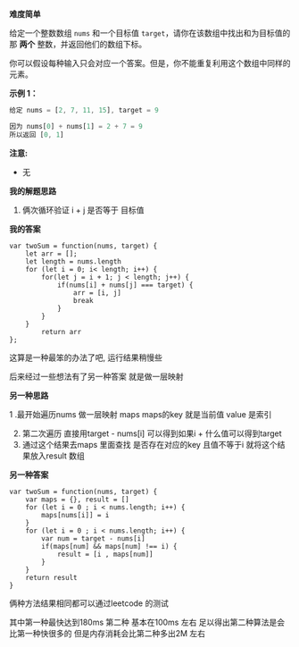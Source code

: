 **难度简单**

给定一个整数数组 `nums` 和一个目标值 `target`，请你在该数组中找出和为目标值的那 **两个** 整数，并返回他们的数组下标。

你可以假设每种输入只会对应一个答案。但是，你不能重复利用这个数组中同样的元素。

**示例 1：**

```javascript
给定 nums = [2, 7, 11, 15], target = 9

因为 nums[0] + nums[1] = 2 + 7 = 9
所以返回 [0, 1]
```

**注意:**  

- 无

**我的解题思路**

1. 俩次循环验证 i + j 是否等于 目标值

  **我的答案**

```
var twoSum = function(nums, target) {
    let arr = [];
    let length = nums.length
    for (let i = 0; i< length; i++) {
        for(let j = i + 1; j < length; j++) {
            if(nums[i] + nums[j] === target) {
                arr = [i, j]
                break
            }
        }	
    }
        return arr
};
```

这算是一种最笨的办法了吧, 运行结果稍慢些

后来经过一些想法有了另一种答案 就是做一层映射

**另一种思路**

   1 .最开始遍历nums 做一层映射 maps maps的key 就是当前值 value 是索引

2. 第二次遍历 直接用target - nums[i] 可以得到如果i + 什么值可以得到target 
3. 通过这个结果去maps 里面查找 是否存在对应的key 且值不等于i  就将这个结果放入result 数组

**另一种答案**

```
var twoSum = function(nums, target) {
    var maps = {}, result = []
    for (let i = 0 ; i < nums.length; i++) {
        maps[nums[i]] = i
    }
    for (let i = 0 ; i < nums.length; i++) {
        var num = target - nums[i]
        if(maps[num] && maps[num] !== i) {
            result = [i , maps[num]]
        }
    }
    return result
}

```

俩种方法结果相同都可以通过leetcode 的测试 

其中第一种最快达到180ms 第二种 基本在100ms 左右 足以得出第二种算法是会比第一种快很多的 但是内存消耗会比第二种多出2M 左右 